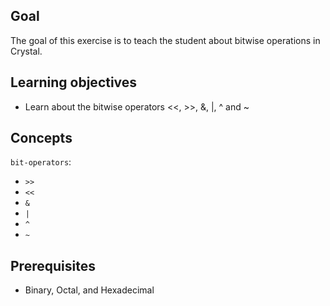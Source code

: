 ## Goal

The goal of this exercise is to teach the student about bitwise operations in Crystal.

## Learning objectives

- Learn about the bitwise operators <<, >>, &, |, ^ and ~

## Concepts

`bit-operators`:

- `>>`
- `<<`
- `&`
- `|`
- `^`
- `~`

## Prerequisites

- Binary, Octal, and Hexadecimal
